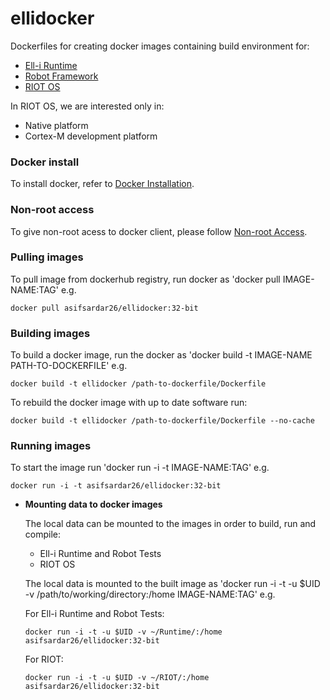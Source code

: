 # ellidocker

Dockerfiles for creating docker images containing build environment for:

- [Ell-i Runtime][3]
- [Robot Framework][5]
- [RIOT OS][4]

In RIOT OS, we are interested only in:

- Native platform
- Cortex-M development platform

### Docker install

To install docker, refer to [Docker Installation][1].

### Non-root access

To give non-root acess to docker client, please follow [Non-root Access][2].

### Pulling images

To pull image from dockerhub registry, run docker as 'docker pull IMAGE-NAME:TAG' e.g.

```
docker pull asifsardar26/ellidocker:32-bit
```

### Building images

To build a docker image, run the docker as 'docker build -t IMAGE-NAME PATH-TO-DOCKERFILE' e.g.

```
docker build -t ellidocker /path-to-dockerfile/Dockerfile
```

To rebuild the docker image with up to date software run:

```
docker build -t ellidocker /path-to-dockerfile/Dockerfile --no-cache
```

### Running images

To start the image run 'docker run -i -t IMAGE-NAME:TAG' e.g.

```
docker run -i -t asifsardar26/ellidocker:32-bit
```

- **Mounting data to docker images**

    The local data can be mounted to the images in order to build, run and compile:

    - Ell-i Runtime and Robot Tests
    - RIOT OS

    The local data is mounted to the built image as 'docker run -i -t -u $UID -v /path/to/working/directory:/home      IMAGE-NAME:TAG' e.g.

    For Ell-i Runtime and Robot Tests:

    ```
    docker run -i -t -u $UID -v ~/Runtime/:/home asifsardar26/ellidocker:32-bit
    ```

    For RIOT:

    ```
    docker run -i -t -u $UID -v ~/RIOT/:/home asifsardar26/ellidocker:32-bit
    ```



[1]: https://docs.docker.com/installation/ubuntulinux/
[2]: https://docs.docker.com/installation/ubuntulinux/#giving-non-root-access
[3]: https://github.com/Ell-i/Runtime.git
[4]: https://github.com/RIOT-OS/RIOT.git
[5]: http://robotframework.org/
